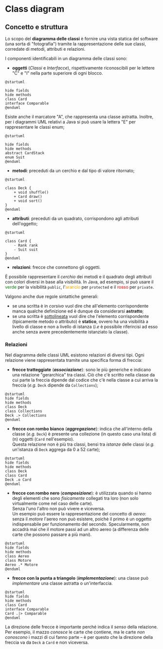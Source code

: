 # Class diagram

## Concetto e struttura

Lo scopo del __diagramma delle classi__ è fornire una vista statica del software (una sorta di "fotografia") tramite la rappresentazione delle sue classi, corredate di metodi, attributi e relazioni.

<!-- Hardcoded diagram because the PlantUML jekyll plugin produces a malformed version -->
<p class="plantuml-parent" align="center">
    <object class="plantuml" style="width: 70%" data="/assets/11_UML-base.svg"></object>
</p>

I componenti identificabili in un diagramma delle classi sono:
- __oggetti__ (_Classi_ e _Interfacce_), rispettivamente riconoscibili per le lettere "C" e "I" nella parte superiore di ogni blocco. 
```plantuml
@startuml

hide fields
hide methods
class Card
interface Comparable
@enduml
```
<p class="tab"> Esiste anche il marcatore "A", che rappresenta una classe astratta.
Inoltre, per i diagrammi UML relativi a Java si può usare la lettera "E" per rappresentare le classi enum;</p>

```plantuml
@startuml

hide fields
hide methods
abstract CardStack
enum Suit
@enduml
```

- __metodi__: preceduti da un cerchio e dal tipo di valore ritornato;
```plantuml
@startuml

class Deck {
    + void shuffle()
    + Card draw()
    + void sort()
}
@enduml
```
- __attributi__: preceduti da un quadrato, corrispondono agli attributi dell'oggetto;
```plantuml
@startuml

class Card {
    - Rank rank
    - Suit suit
}
@enduml
```
- __relazioni__: frecce che connettono gli oggetti.

È possibile rappresentare il _cerchio_ dei metodi e il quadrato degli attributi con colori diversi in base alla visibilità. 
In Java, ad esempio, si può usare il <span style="color:green">verde</span> per la visibilità `public`, l'<span style="color:orange">arancio</span> per `protected` e il <span style="color:red">rosso</span> per `private`.

Valgono anche due regole sintattiche generali:
- se una scritta è in _corsivo_ vuol dire che all'elemento corrispondente manca qualche definizione ed è dunque da considerarsi __astratto__;
- se una scritta è <u>sottolineata</u> vuol dire che l'elemento corrispondente (tipicamente metodo o attributo) è __statico__, ovvero ha una visibilità a livello di classe e non a livello di istanza (_i.e_ è possibile riferircisi ad esso anche senza avere precedentemente istanziato la classe).

### Relazioni

Nel diagramma delle classi UML esistono relazioni di diversi tipi.
Ogni relazione viene rappresentata tramite una specifica forma di freccia:
- __frecce tratteggiate__ (___associazione___): sono le più generiche e indicano una relazione "gerarchica" tra classi.
Ciò che c'è scritto nella classe da cui parte la freccia dipende dal codice che c'è nella classe a cui arriva la freccia (_e.g._ `Deck` dipende da `Collections`);
```plantuml
@startuml
hide fields
hide methods
class Deck
class Collections
Deck .> Collections
@enduml
```
- __frecce con rombo bianco__ (___aggregazione___): indica che all'interno della classe (_e.g._ `Deck`) è presente una collezione (in questo caso una lista) di \(n\) oggetti (`Card` nell'esempio). \
Questa relazione non è più tra classi, bensì tra _istanze_ delle classi (_e.g._ un'istanza di `Deck` aggrega da 0 a 52 carte);
```plantuml
@startuml
hide fields
hide methods
class Deck
class Card
Deck .o Card
@enduml
```
- __frecce con rombo nero__ (___composizione___): è utilizzata quando si hanno degli elementi che sono _fisicamente_ collegati tra loro (non solo virtualmente come nel caso delle carte). \
Senza l'uno l'altro non può vivere e viceversa. \
Un esempio può essere la rappresentazione del concetto di _aereo_: senza il _motore_ l'aereo non può esistere, poichè il primo è un oggetto indispensabile per funzionamento del secondo. Specularmente, non accadrà mai che il motore passi ad un altro aereo (a differenza delle carte che possono passare a più mani).
```plantuml
@startuml
hide fields
hide methods
class Aereo
class Motore
Aereo .* Motore
@enduml
```
- __frecce con la punta a triangolo__ (___implementazione___): una classe può _implementare_ una classe astratta o un'interfaccia.
```plantuml
@startuml
hide fields
hide methods
class Card
interface Comparable
Card .|> Comparable
@enduml
```

La direzione delle frecce è importante perché indica il _senso_ della relazione. \
Per esempio, il mazzo _conosce_ le carte che contiene, ma le carte _non conoscono_ i mazzi di cui fanno parte &#8211; è per questo che la direzione della freccia va da `Deck` a `Card` e non viceversa.

